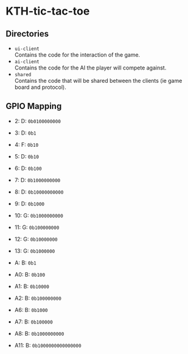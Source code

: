 # KTH-tic-tac-toe

## Directories

* `ui-client` <br>
Contains the code for the interaction of the game.
* `ai-client`<br>
Contains the code for the AI the player will compete against.
* `shared`<br>
Contains the code that will be shared between the clients (ie game board and protocol).

## GPIO Mapping
* 2: D: `0b0100000000`
* 3: D: `0b1`
* 4: F: `0b10`
* 5: D: `0b10`
* 6: D: `0b100`
* 7: D: `0b1000000000`
* 8: D: `0b10000000000`
* 9: D: `0b1000`
* 10: G: `0b1000000000`
* 11: G: `0b100000000`
* 12: G: `0b10000000`
* 13: G: `0b1000000`
* A: B: `0b1`

* A0: B: `0b100`
* A1: B: `0b10000`
* A2: B: `0b100000000`
* A6: B: `0b1000`
* A7: B: `0b100000`
* A8: B: `0b1000000000`
* A11: B: `0b1000000000000000`
